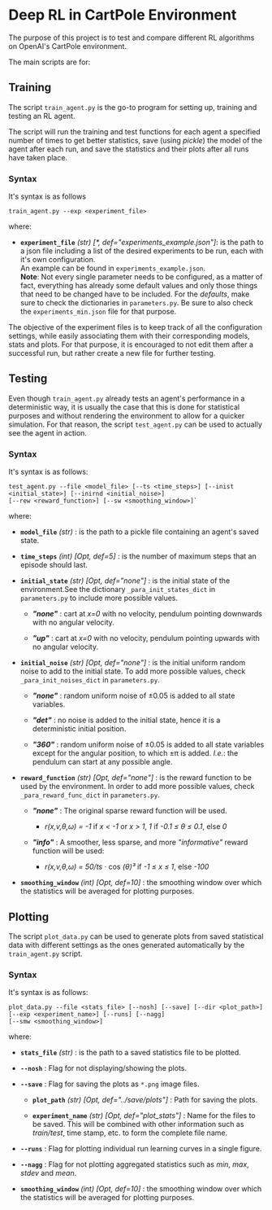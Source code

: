 # Deep RL in CartPole Environment

The purpose of this project is to test and compare different RL algorithms on OpenAI's CartPole environment.

The main scripts are for:

## Training

The script `train_agent.py` is the go-to program for setting up, training and testing an RL agent.

The script will run the training and test functions for each agent a specified number of times to get better statistics,
 save (using _pickle_) the model of the agent after each run, and save the statistics and their plots after all runs
  have taken place.

### Syntax
It's syntax is as follows

    train_agent.py --exp <experiment_file>

where:

- **`experiment_file`** _(str)_ _[*, def="experiments_example.json"]_: is the path to a json file including a list of the desired experiments to be run, each with it's own
configuration.
<br>An example can be found in `experiments_example.json`.
<br>**Note**: Not every single parameter needs to be configured, as a matter of fact, everything has already some
default values and only those things that need to be changed have to be included.
For the _defaults_, make sure to check the dictionaries in `parameters.py`. Be sure to also check the
`experiments_min.json` file for that purpose.

The objective of the experiment files is to keep track of all the configuration settings, while easily associating them
with their corresponding models, stats and plots. For that purpose, it is encouraged to not edit them after a successful
run, but rather create a new file for further testing.


## Testing

Even though `train_agent.py` already tests an agent's performance in a deterministic way, it is usually the case that
this is done for statistical purposes and without rendering the environment to allow for a quicker simulation. For that
 reason, the script `test_agent.py` can be used to actually see the agent in action.


### Syntax

It's syntax is as follows:
 
    test_agent.py --file <model_file> [--ts <time_steps>] [--inist <initial_state>] [--inirnd <initial_noise>]
    [--rew <reward_function>] [--sw <smoothing_window>]`

where:

- **`model_file`** _(str)_ : is the path to a pickle file containing an agent's saved state.

- **`time_steps`** _(int)_ _[Opt, def=5]_ : is the number of maximum steps that an episode should last.

- **`initial_state`** _(str)_ _[Opt, def="none"]_ : is the initial state of the environment.See the dictionary
 `_para_init_states_dict` in `parameters.py` to include more possible values.

    - _**"none"**_ : cart at _x=0_ with no velocity, pendulum pointing downwards with no angular velocity.
    
    - _**"up"**_ : cart at _x=0_ with no velocity, pendulum pointing upwards with no angular velocity.
    
- **`initial_noise`** _(str)_ _[Opt, def="none"]_ : is the initial uniform random noise to add to the initial state.
 To add more possible values, check `_para_init_noises_dict` in `parameters.py`.

    - _**"none"**_ : random uniform noise of ±0.05 is added to all state variables.
    
    - _**"det"**_ : no noise is added to the initial state, hence it is a deterministic initial position.
    
    - _**"360"**_ : random uniform noise of ±0.05 is added to all state variables except for the angular position, to
     which ±π is added. _I.e._: the pendulum can start at any possible angle.
    
- **`reward_function`** _(str)_ _[Opt, def="none"]_ : is the reward function to be used by the environment. In order to
 add more possible values, check `_para_reward_func_dict` in `parameters.py`.
 
    - _**"none"**_ : The original sparse reward function will be used.
        - _r(x,v,θ,ω)_ _=_ _-1_ if _x_ _<_ _-1_ or _x_ _>_ _1_, _1_ if _-0.1_ _≤_ _θ_ _≤_ _0.1_, else _0_
    
    - _**"info"**_ : A smoother, less sparse, and more _"informative"_ reward function will be used:
        - _r(x,v,θ,ω)_ _=_ _50/ts_ _·_ cos _(θ)³_ if _-1_ _≤_ _x_ _≤_ _1_, else _-100_ 
       
- **`smoothing_window`** _(int)_ _[Opt, def=10]_ : the smoothing window over which the statistics will be averaged for plotting
 purposes.
 
 
 ## Plotting
 
 The script `plot_data.py` can be used to generate plots from saved statistical data with different settings as the ones
 generated automatically by the `train_agent.py` script.
 
 
 ### Syntax
 
 It's syntax is as follows:
 
    plot_data.py --file <stats_file> [--nosh] [--save] [--dir <plot_path>] [--exp <experiment_name>] [--runs] [--nagg]
    [--smw <smoothing_window>]
    
where:

- **`stats_file`** _(str)_ : is the path to a saved statistics file to be plotted.

- **`--nosh`** : Flag for not displaying/showing the plots.

- **`--save`** : Flag for saving the plots as `*.png` image files.

    - **`plot_path`** _(str)_ _[Opt, def="../save/plots"]_ : Path for saving the plots.
    
    - **`experiment_name`** _(str)_ _[Opt, def="plot_stats"]_ : Name for the files to be saved. This will be combined
    with other information such as _train/test_, time stamp, etc. to form the complete file name.

- **`--runs`** : Flag for plotting individual run learning curves in a single figure.

- **`--nagg`** : Flag for not plotting aggregated statistics such as _min_, _max_, _stdev_ and _mean_.

- **`smoothing_window`** _(int)_ _[Opt, def=10]_ : the smoothing window over which the statistics will be averaged for plotting
 purposes.